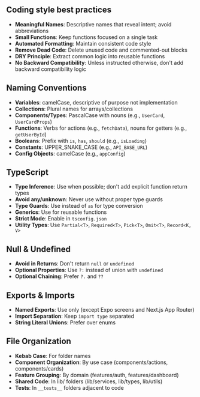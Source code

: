 ## Coding style best practices

- **Meaningful Names**: Descriptive names that reveal intent; avoid abbreviations
- **Small Functions**: Keep functions focused on a single task
- **Automated Formatting**: Maintain consistent code style
- **Remove Dead Code**: Delete unused code and commented-out blocks
- **DRY Principle**: Extract common logic into reusable functions
- **No Backward Compatibility**: Unless instructed otherwise, don't add backward compatibility logic

## Naming Conventions

- **Variables**: camelCase, descriptive of purpose not implementation
- **Collections**: Plural names for arrays/collections
- **Components/Types**: PascalCase with nouns (e.g., `UserCard`, `UserCardProps`)
- **Functions**: Verbs for actions (e.g., `fetchData`), nouns for getters (e.g., `getUserById`)
- **Booleans**: Prefix with `is`, `has`, `should` (e.g., `isLoading`)
- **Constants**: UPPER_SNAKE_CASE (e.g., `API_BASE_URL`)
- **Config Objects**: camelCase (e.g., `appConfig`)

## TypeScript

- **Type Inference**: Use when possible; don't add explicit function return types
- **Avoid any/unknown**: Never use without proper type guards
- **Type Guards**: Use instead of `as` for type conversion
- **Generics**: Use for reusable functions
- **Strict Mode**: Enable in `tsconfig.json`
- **Utility Types**: Use `Partial<T>`, `Required<T>`, `Pick<T>`, `Omit<T>`, `Record<K, V>`

## Null & Undefined

- **Avoid in Returns**: Don't return `null` or `undefined`
- **Optional Properties**: Use `?:` instead of union with `undefined`
- **Optional Chaining**: Prefer `?.` and `??`

## Exports & Imports

- **Named Exports**: Use only (except Expo screens and Next.js App Router)
- **Import Separation**: Keep `import type` separated
- **String Literal Unions**: Prefer over enums

## File Organization

- **Kebab Case**: For folder names
- **Component Organization**: By use case (components/actions, components/cards)
- **Feature Grouping**: By domain (features/auth, features/dashboard)
- **Shared Code**: In lib/ folders (lib/services, lib/types, lib/utils)
- **Tests**: In `__tests__` folders adjacent to code
